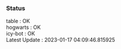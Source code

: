 ### Status


table : OK  
hogwarts : OK  
icy-bot : OK  
Latest Update : 2023-01-17 04:09:46.815925
